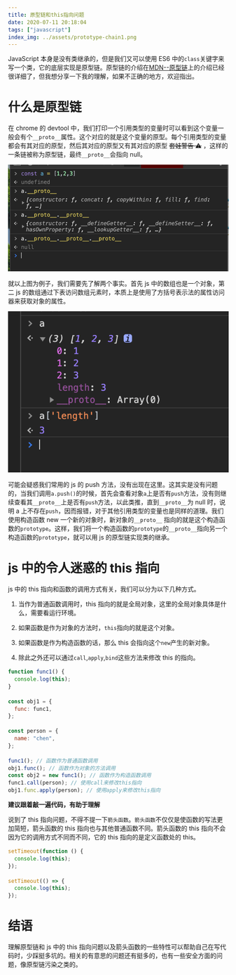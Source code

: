 ```yaml
---
title: 原型链和this指向问题
date: 2020-07-11 20:18:04
tags: ["javascript"]
index_img: ../assets/prototype-chain1.png
---
```


JavaScript 本身是没有类继承的，但是我们又可以使用 ES6 中的`class`关键字来写一个类，它的底层实现是原型链。原型链的介绍在[MDN--原型链](https://developer.mozilla.org/zh-CN/docs/Web/JavaScript/Inheritance_and_the_prototype_chain)上的介绍已经很详细了，但我想分享一下我的理解，如果不正确的地方，欢迎指出。

# 什么是原型链

在 chrome 的 devtool 中，我们打印一个引用类型的变量时可以看到这个变量一般会有个`__proto__`属性。这个对应的就是这个变量的原型。每个引用类型的变量都会有其对应的原型，然后其对应的原型又有其对应的原型 ~~套娃警告 ⚠️~~ ，这样的一条链被称为原型链，最终`__proto__`会指向 null。

![__proto__](../assets/prototype-chain1.png)

就以上图为例子，我们需要先了解两个事实。首先 js 中的数组也是一个对象，第二 js 的数组通过下表访问数组元素时，本质上是使用了方括号表示法的属性访问器来获取对象的属性。

![__proto__](../assets/prototype-chain2.png)

可能会疑惑我们常用的 js 的 push 方法，没有出现在这里。这其实是没有问题的，当我们调用`a.push()`的时候，首先会查看对象`a`上是否有`push`方法，没有则继续查看其`__proto__`上是否有`push`方法，以此类推，直到`__proto__`为 null 时，说明 a 上不存在`push`，因而报错，对于其他引用类型的变量也是同样的道理。我们使用构造函数 new 一个新的对象时，新对象的`__proto__` 指向的就是这个构造函数的`prototype`。这样，我们将一个构造函数的`prototype`的`__proto__`指向另一个构造函数的`prototype`，就可以用 js 的原型链实现类的继承。

# js 中的令人迷惑的 this 指向

js 中的 this 指向和函数的调用方式有关，我们可以分为以下几种方式。

1. 当作为普通函数调用时，this 指向的就是全局对象，这里的全局对象具体是什么，需要看运行环境。

2. 如果函数是作为对象的方法时，`this`指向的就是这个对象。

3. 如果函数是作为构造函数的话，那么 this 会指向这个`new`产生的新对象。

4. 除此之外还可以通过`call`,`apply`,`bind`这些方法来修改 this 的指向。

```javascript
function func1() {
  console.log(this);
}

const obj1 = {
  func: func1,
};

const person = {
  name: "chen",
};

func1(); // 函数作为普通函数调用
obj1.func(); // 函数作为对象的方法调用
const obj2 = new func1(); // 函数作为构造函数调用
func1.call(person); // 使用call来修改this指向
obj1.func.apply(person); // 使用apply来修改this指向
```

**建议跟着敲一遍代码，有助于理解**

说到了 this 指向问题，不得不提一下`箭头函数`。`箭头函数`不仅仅是使函数的写法更加简短，箭头函数的 this 指向也与其他普通函数不同。箭头函数的 this 指向不会因为它的调用方式不同而不同，它的 this 指向的是定义函数处的 this。

```javascript
setTimeout(function () {
  console.log(this);
});

setTimeout(() => {
  console.log(this);
});
```

# 结语

理解原型链和 js 中的 this 指向问题以及箭头函数的一些特性可以帮助自己在写代码时，少踩挺多坑的。相关的有意思的问题还有挺多的，也有一些安全方面的问题，像原型链污染之类的。
